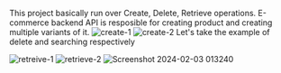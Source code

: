 This project basically run over Create, Delete, Retrieve operations.
E-commerce backend API is resposible for creating product and creating multiple variants of it.
![create-1](https://github.com/Abhishek00810/Mirrar-backend/assets/73817744/505a4fef-6fdc-46d2-836c-50e1056aea3f)
![create-2](https://github.com/Abhishek00810/Mirrar-backend/assets/73817744/ac104edb-5242-4933-bcb2-b62e6d359729)
Let's take the example of delete and searching respectively

![retreive-1](https://github.com/Abhishek00810/Mirrar-backend/assets/73817744/601e7307-02a6-4a41-be34-28c2591d9792)
![retrieve-2](https://github.com/Abhishek00810/Mirrar-backend/assets/73817744/7cc0886c-840b-486b-be4a-29411295a6a6)
![Screenshot 2024-02-03 013240](https://github.com/Abhishek00810/Mirrar-backend/assets/73817744/498fe2fc-dc05-41d1-b798-b274d776f2fe)
